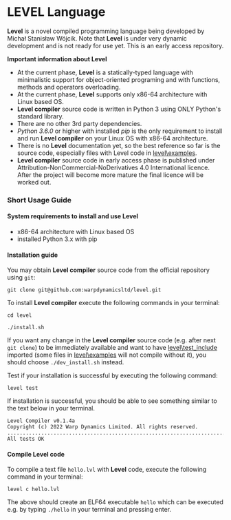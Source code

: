 # LEVEL Language

**Level** is a novel compiled programming language being developed by Michał Stanisław Wójcik. 
Note that **Level** is under very dynamic development and is not ready for use yet.
This is an early access repository.

**Important information about Level**

- At the current phase, **Level** is a statically-typed language with minimalistic support for 
object-oriented programing and with functions, methods and operators overloading.
- At the current phase, **Level** supports only x86-64 architecture with Linux based OS. 
- **Level compiler** source code is written in Python 3 using ONLY Python's standard library. 
- There are no other 3rd party dependencies.
- <i>Python 3.6.0</i> or higher with installed <i>pip</i> is the only requirement to install and run **Level compiler** 
on your Linux OS with x86-64 architecture.
- There is no **Level** documentation yet, so the best reference so far is the source code, 
especially files with Level code in [level\examples](examples).
- **Level compiler** source code in early access phase is published under Attribution-NonCommercial-NoDerivatives 4.0 International
licence. After the project will become more mature the final licence will be worked out.
 
### Short Usage Guide

#### System requirements to install and use Level
* x86-64 architecture with Linux based OS
* installed Python 3.x with pip

#### Installation guide

You may obtain **Level compiler** source code from the official repository using `git`: 
```
git clone git@github.com:warpdynamicsltd/level.git
```
To install **Level compiler** execute the following commands in your terminal:
```
cd level
```
```
./install.sh
```

If you want any change in the **Level compiler** source code (e.g. after next `git clone`) to be immediately available 
and want to have [level\test_include](test_include) imported 
(some files in [level\examples](examples) will not compile without it),
you should choose `./dev_install.sh`
instead.

Test if your installation is successful by executing the following command:

```
level test
```

If installation is successful, you should be able to see something 
similar to the text below in your terminal. 
```
Level Compiler v0.1.4a
Copyright (c) 2022 Warp Dynamics Limited. All rights reserved.
............................................................................
All tests OK
```
#### Compile Level code

To compile a text file `hello.lvl` with **Level** code, execute the following command 
in your terminal:
```
level c hello.lvl
```
The above should create an ELF64 executable `hello` which
can be executed e.g.
by typing `./hello` in your terminal and pressing enter.